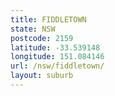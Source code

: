 ```yaml
---
title: FIDDLETOWN
state: NSW
postcode: 2159
latitude: -33.539148
longitude: 151.084146
url: /nsw/fiddletown/
layout: suburb
---
```

